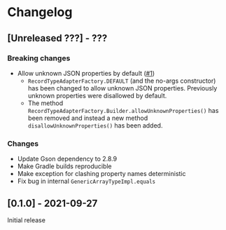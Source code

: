 # Changelog

## [Unreleased ???] - ???

### Breaking changes
- Allow unknown JSON properties by default ([#1](https://github.com/Marcono1234/gson-record-type-adapter-factory/issues/1))
  - `RecordTypeAdapterFactory.DEFAULT` (and the no-args constructor) has been changed to allow unknown JSON properties.
    Previously unknown properties were disallowed by default.
  - The method `RecordTypeAdapterFactory.Builder.allowUnknownProperties()` has been removed and instead a new method
    `disallowUnknownProperties()` has been added.

### Changes
- Update Gson dependency to 2.8.9
- Make Gradle builds reproducible
- Make exception for clashing property names deterministic
- Fix bug in internal `GenericArrayTypeImpl.equals`

## [0.1.0] - 2021-09-27

Initial release
